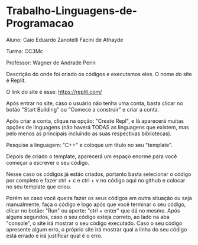 # Trabalho-Linguagens-de-Programacao

Aluno: Caio Eduardo Zanotelli Facini de Athayde

Turma: CC3Mc

Professor: Wagner de Andrade Perin

Descrição do onde foi criado os códigos e executamos eles. O nome do site é Replit.

O link do site é esse: https://replit.com/

Após entrar no site, caso o usuário não tenha uma conta, basta clicar no botão "Start Building" ou "Comece a construir" e criar a conta.

Após criar a conta, clique na opção: "Create Repl", e lá aparecerá muitas opções de linguagens (não haverá TODAS as linguagens que existem, mas pelo menos as principais incluíndo as suas respectivas bibliotecas).

Pesquise a linguagem: "C++" e coloque um título no seu "template".

Depois de criado o template, aparecerá um espaço enorme para você começar a escrever o seu código.

Nesse caso os códigos já estão criados, portanto basta selecionar o código por completo e fazer ctrl + c e ctrl + v no código aqui no github e colocar no seu template que criou.

Porém se caso você queira fazer os seus códigos em outra situação ou seja manualmente, faça o código e logo após que você terminar o seu código, clicar no botão: "Run" ou aperte: "ctrl + enter" que dá no mesmo. Após alguns segundos, caso o seu código esteja correto, ao lado na aba "console", o site irá mostrar o seu código executado. Caso o seu código apresente algum erro, o próprio site irá mostrar qual a linha do seu código está errado e irá justificar qual é o erro.
